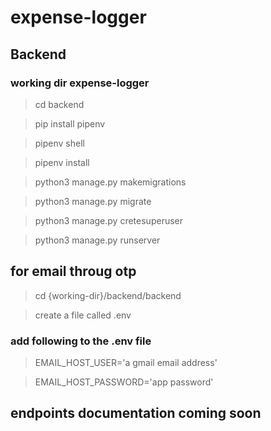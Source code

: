# expense-logger

## Backend

### working dir expense-logger

> cd backend

> pip install pipenv

> pipenv shell

> pipenv install

> python3 manage.py makemigrations

> python3 manage.py migrate

> python3 manage.py cretesuperuser

> python3 manage.py runserver

## for email throug otp

> cd {working-dir}/backend/backend

> create a file called .env

### add following to the .env file

> EMAIL_HOST_USER='a gmail email address'

> EMAIL_HOST_PASSWORD='app password'

## endpoints documentation coming soon
